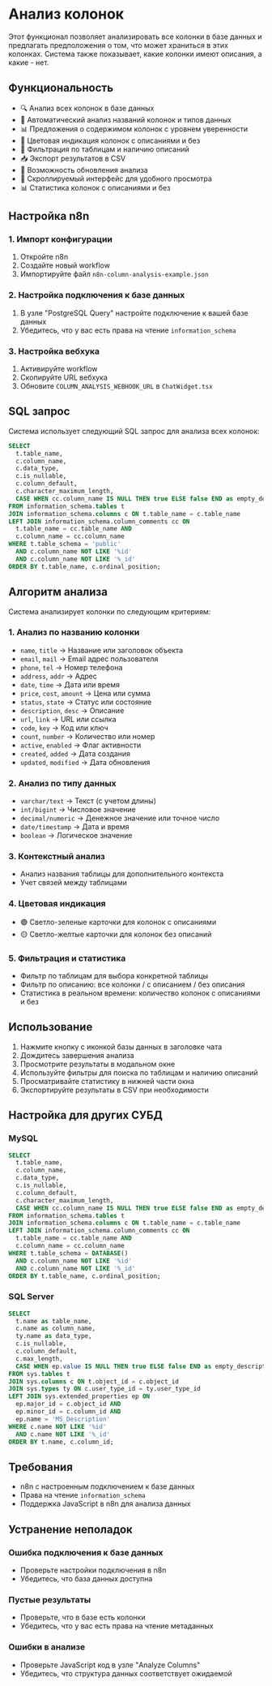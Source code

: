 # Анализ колонок

Этот функционал позволяет анализировать все колонки в базе данных и предлагать предположения о том, что может храниться в этих колонках. Система также показывает, какие колонки имеют описания, а какие - нет.

## Функциональность

- 🔍 Анализ всех колонок в базе данных
- 🤖 Автоматический анализ названий колонок и типов данных
- 📊 Предложения о содержимом колонок с уровнем уверенности
- 🎨 Цветовая индикация колонок с описаниями и без
- 📁 Фильтрация по таблицам и наличию описаний
- 📥 Экспорт результатов в CSV
- 🔄 Возможность обновления анализа
- 📜 Скроллируемый интерфейс для удобного просмотра
- 📊 Статистика колонок с описаниями и без

## Настройка n8n

### 1. Импорт конфигурации

1. Откройте n8n
2. Создайте новый workflow
3. Импортируйте файл `n8n-column-analysis-example.json`

### 2. Настройка подключения к базе данных

1. В узле "PostgreSQL Query" настройте подключение к вашей базе данных
2. Убедитесь, что у вас есть права на чтение `information_schema`

### 3. Настройка вебхука

1. Активируйте workflow
2. Скопируйте URL вебхука
3. Обновите `COLUMN_ANALYSIS_WEBHOOK_URL` в `ChatWidget.tsx`

## SQL запрос

Система использует следующий SQL запрос для анализа всех колонок:

```sql
SELECT 
  t.table_name,
  c.column_name,
  c.data_type,
  c.is_nullable,
  c.column_default,
  c.character_maximum_length,
  CASE WHEN cc.column_name IS NULL THEN true ELSE false END as empty_description
FROM information_schema.tables t
JOIN information_schema.columns c ON t.table_name = c.table_name
LEFT JOIN information_schema.column_comments cc ON 
  t.table_name = cc.table_name AND 
  c.column_name = cc.column_name
WHERE t.table_schema = 'public'
  AND c.column_name NOT LIKE '%id'
  AND c.column_name NOT LIKE '%_id'
ORDER BY t.table_name, c.ordinal_position;
```

## Алгоритм анализа

Система анализирует колонки по следующим критериям:

### 1. Анализ по названию колонки
- `name`, `title` → Название или заголовок объекта
- `email`, `mail` → Email адрес пользователя
- `phone`, `tel` → Номер телефона
- `address`, `addr` → Адрес
- `date`, `time` → Дата или время
- `price`, `cost`, `amount` → Цена или сумма
- `status`, `state` → Статус или состояние
- `description`, `desc` → Описание
- `url`, `link` → URL или ссылка
- `code`, `key` → Код или ключ
- `count`, `number` → Количество или номер
- `active`, `enabled` → Флаг активности
- `created`, `added` → Дата создания
- `updated`, `modified` → Дата обновления

### 2. Анализ по типу данных
- `varchar/text` → Текст (с учетом длины)
- `int/bigint` → Числовое значение
- `decimal/numeric` → Денежное значение или точное число
- `date/timestamp` → Дата и время
- `boolean` → Логическое значение

### 3. Контекстный анализ
- Анализ названия таблицы для дополнительного контекста
- Учет связей между таблицами

### 4. Цветовая индикация
- 🟢 Светло-зеленые карточки для колонок с описаниями
- 🟡 Светло-желтые карточки для колонок без описаний

### 5. Фильтрация и статистика
- Фильтр по таблицам для выбора конкретной таблицы
- Фильтр по описанию: все колонки / с описанием / без описания
- Статистика в реальном времени: количество колонок с описаниями и без

## Использование

1. Нажмите кнопку с иконкой базы данных в заголовке чата
2. Дождитесь завершения анализа
3. Просмотрите результаты в модальном окне
4. Используйте фильтры для поиска по таблицам и наличию описаний
5. Просматривайте статистику в нижней части окна
6. Экспортируйте результаты в CSV при необходимости

## Настройка для других СУБД

### MySQL
```sql
SELECT 
  t.table_name,
  c.column_name,
  c.data_type,
  c.is_nullable,
  c.column_default,
  c.character_maximum_length,
  CASE WHEN cc.column_name IS NULL THEN true ELSE false END as empty_description
FROM information_schema.tables t
JOIN information_schema.columns c ON t.table_name = c.table_name
LEFT JOIN information_schema.column_comments cc ON 
  t.table_name = cc.table_name AND 
  c.column_name = cc.column_name
WHERE t.table_schema = DATABASE()
  AND c.column_name NOT LIKE '%id'
  AND c.column_name NOT LIKE '%_id'
ORDER BY t.table_name, c.ordinal_position;
```

### SQL Server
```sql
SELECT 
  t.name as table_name,
  c.name as column_name,
  ty.name as data_type,
  c.is_nullable,
  c.column_default,
  c.max_length,
  CASE WHEN ep.value IS NULL THEN true ELSE false END as empty_description
FROM sys.tables t
JOIN sys.columns c ON t.object_id = c.object_id
JOIN sys.types ty ON c.user_type_id = ty.user_type_id
LEFT JOIN sys.extended_properties ep ON 
  ep.major_id = c.object_id AND 
  ep.minor_id = c.column_id AND 
  ep.name = 'MS_Description'
WHERE c.name NOT LIKE '%id'
  AND c.name NOT LIKE '%_id'
ORDER BY t.name, c.column_id;
```

## Требования

- n8n с настроенным подключением к базе данных
- Права на чтение `information_schema`
- Поддержка JavaScript в n8n для анализа данных

## Устранение неполадок

### Ошибка подключения к базе данных
- Проверьте настройки подключения в n8n
- Убедитесь, что база данных доступна

### Пустые результаты
- Проверьте, что в базе есть колонки
- Убедитесь, что у вас есть права на чтение метаданных

### Ошибки в анализе
- Проверьте JavaScript код в узле "Analyze Columns"
- Убедитесь, что структура данных соответствует ожидаемой 